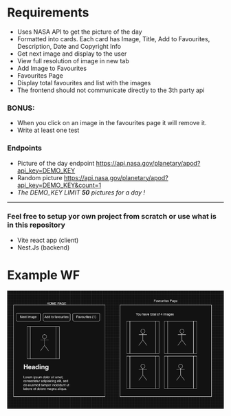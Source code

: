 # Requirements

- Uses NASA API to get the picture of the day
- Formatted into cards. Each card has Image, Title, Add to
  Favourites, Description, Date and Copyright Info
- Get next image and display to the user
- View full resolution of image in new tab
- Add Image to Favourites
- Favourites Page
- Display total favourites and list with the images
- The frontend should not communicate directly to the 3th party api

### BONUS:

- When you click on an image in the favourites page it will remove it.
- Write at least one test

### Endpoints

- Picture of the day endpoint https://api.nasa.gov/planetary/apod?api_key=DEMO_KEY
- Random picture https://api.nasa.gov/planetary/apod?api_key=DEMO_KEY&count=1
- _The DEMO_KEY LIMIT **50** pictures for a day !_

---

### Feel free to setup yor own project from scratch or use what is in this repository

- Vite react app (client)
- Nest.Js (backend)

# Example WF

![wf image](./wf.png)
